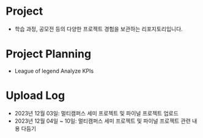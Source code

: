 # Project
- 학습 과정, 공모전 등의 다양한 프로젝트 경험을 보관하는 리포지토리입니다.

# Project Planning
- League of legend Analyze KPIs

# Upload Log
- 2023년 12월 03일: 멀티캠퍼스 세미 프로젝트 및 파이널 프로젝트 업로드
- 2023년 12월 04일 ~ 10일: 멀티캠퍼스 세미 프로젝트 및 파이널 프로젝트 관련 내용 다듬기
